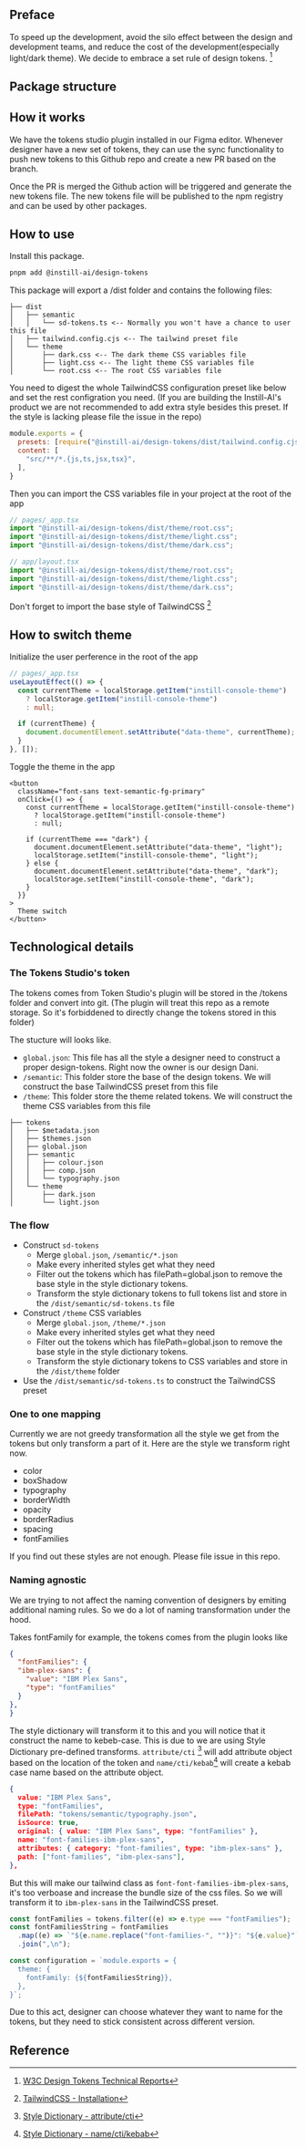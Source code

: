 
## Preface

To speed up the development, avoid the silo effect between the design and development teams, and reduce the cost of the development(especially light/dark theme). We decide to embrace a set rule of design tokens. [^1]

## Package structure

## How it works

We have the tokens studio plugin installed in our Figma editor. Whenever designer have a new set of tokens, they can use the sync functionality to push new tokens to this Github repo and create a new PR based on the branch.

Once the PR is merged the Github action will be triggered and generate the new tokens file. The new tokens file will be published to the npm registry and can be used by other packages.

## How to use

Install this package.

```bash
pnpm add @instill-ai/design-tokens
```

This package will export a /dist folder and contains the following files:

```
├── dist
│   ├── semantic
│   │   └── sd-tokens.ts <-- Normally you won't have a chance to user this file
│   ├── tailwind.config.cjs <-- The tailwind preset file
│   └── theme
│       ├── dark.css <-- The dark theme CSS variables file
│       ├── light.css <-- The light theme CSS variables file
│       └── root.css <-- The root CSS variables file
```

You need to digest the whole TailwindCSS configuration preset like below and set the rest configration you need. (If you are building the Instill-AI's product we are not recommended to add extra style besides this preset. If the style is lacking please file the issue in the repo)

```js
module.exports = {
  presets: [require("@instill-ai/design-tokens/dist/tailwind.config.cjs")],
  content: [
    "src/**/*.{js,ts,jsx,tsx}",
  ],
}
```

Then you can import the CSS variables file in your project at the root of the app

```ts
// pages/_app.tsx
import "@instill-ai/design-tokens/dist/theme/root.css";
import "@instill-ai/design-tokens/dist/theme/light.css";
import "@instill-ai/design-tokens/dist/theme/dark.css";

// app/layout.tsx
import "@instill-ai/design-tokens/dist/theme/root.css";
import "@instill-ai/design-tokens/dist/theme/light.css";
import "@instill-ai/design-tokens/dist/theme/dark.css";
```

Don't forget to import the base style of TailwindCSS [^2]

## How to switch theme

Initialize the user perference in the root of the app

```ts
// pages/_app.tsx
useLayoutEffect(() => {
  const currentTheme = localStorage.getItem("instill-console-theme")
    ? localStorage.getItem("instill-console-theme")
    : null;

  if (currentTheme) {
    document.documentElement.setAttribute("data-theme", currentTheme);
  }
}, []);
```

Toggle the theme in the app

```tsx
<button
  className="font-sans text-semantic-fg-primary"
  onClick={() => {
    const currentTheme = localStorage.getItem("instill-console-theme")
      ? localStorage.getItem("instill-console-theme")
      : null;

    if (currentTheme === "dark") {
      document.documentElement.setAttribute("data-theme", "light");
      localStorage.setItem("instill-console-theme", "light");
    } else {
      document.documentElement.setAttribute("data-theme", "dark");
      localStorage.setItem("instill-console-theme", "dark");
    }
  }}
>
  Theme switch
</button>
```

## Technological details 

### The Tokens Studio's token

The tokens comes from Token Studio's plugin will be stored in the /tokens folder and convert into git. (The plugin will treat this repo as a remote storage. So it's forbiddened to directly change the tokens stored in this folder)

The stucture will looks like. 

- `global.json`: This file has all the style a designer need to construct a proper design-tokens. Right now the owner is our design Dani.
- `/semantic`: This folder store the base of the design tokens. We will construct the base TailwindCSS preset from this file
- `/theme`: This folder store the theme related tokens. We will construct the theme CSS variables from this file

```
├── tokens
│   ├── $metadata.json
│   ├── $themes.json
│   ├── global.json
│   ├── semantic
│   │   ├── colour.json
│   │   ├── comp.json
│   │   └── typography.json
│   └── theme
│       ├── dark.json
│       └── light.json
```

### The flow

- Construct `sd-tokens`
  - Merge `global.json`, `/semantic/*.json`
  - Make every inherited styles get what they need
  - Filter out the tokens which has filePath=global.json to remove the base style in the style dictionary tokens.
  - Transform the style dictionary tokens to full tokens list and store in the `/dist/semantic/sd-tokens.ts` file
- Construct `/theme` CSS variables
  - Merge `global.json`, `/theme/*.json`
  - Make every inherited styles get what they need
  - Filter out the tokens which has filePath=global.json to remove the base style in the style dictionary tokens.
  - Transform the style dictionary tokens to CSS variables and store in the `/dist/theme` folder
- Use the `/dist/semantic/sd-tokens.ts` to construct the TailwindCSS preset

### One to one mapping

Currently we are not greedy transformation all the style we get from the tokens but only transform a part of it. Here are the style we transform right now.

- color
- boxShadow
- typography
- borderWidth
- opacity
- borderRadius
- spacing
- fontFamilies

If you find out these styles are not enough. Please file issue in this repo.

### Naming agnostic

We are trying to not affect the naming convention of designers by emiting additional naming rules. So we do a lot of naming transformation under the hood. 

Takes fontFamily for example, the tokens comes from the plugin looks like

```json
{
  "fontFamilies": {
  "ibm-plex-sans": {
    "value": "IBM Plex Sans",
    "type": "fontFamilies"
  }
},
}
```

The style dictionary will transform it to this and you will notice that it construct the name to kebeb-case. This is due to we are using Style Dictionary pre-defined transforms. `attribute/cti` [^3] will add attribute object based on the location of the token and `name/cti/kebab`[^4] will create a kebab case name based on the attribute object.

```json
{
  value: "IBM Plex Sans",
  type: "fontFamilies",
  filePath: "tokens/semantic/typography.json",
  isSource: true,
  original: { value: "IBM Plex Sans", type: "fontFamilies" },
  name: "font-families-ibm-plex-sans",
  attributes: { category: "font-families", type: "ibm-plex-sans" },
  path: ["font-families", "ibm-plex-sans"],
},
```

But this will make our tailwind class as `font-font-families-ibm-plex-sans`, it's too verboase and increase the bundle size of the css files. So we will transform it to `ibm-plex-sans` in the TailwindCSS preset.

```ts
const fontFamilies = tokens.filter((e) => e.type === "fontFamilies");
const fontFamiliesString = fontFamilies
  .map((e) => `"${e.name.replace("font-families-", "")}": "${e.value}"`)
  .join(",\n");

const configuration = `module.exports = {
  theme: {
    fontFamily: {${fontFamiliesString}},
  },
}`;
```

Due to this act, designer can choose whatever they want to name for the tokens, but they need to stick consistent across different version.

## Reference 

[^1]: [W3C Design Tokens Technical Reports](https://tr.designtokens.org/)
[^2]: [TailwindCSS - Installation](https://tailwindcss.com/docs/installation)
[^3]: [Style Dictionary - attribute/cti](https://amzn.github.io/style-dictionary/#/transforms?id=attributecti)
[^4]: [Style Dictionary - name/cti/kebab](https://amzn.github.io/style-dictionary/#/transforms?id=namectikebab)